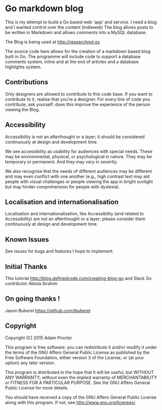 # Go markdown blog
This is my attempt to build a Go based web 'app' and service.
I need a blog and I wanted control over the content (indieweb) 
The blog allows posts to be written in Markdown and allows comments into a MySQL database.

The Blog is being used at http://researchnot.es

The source code here allows for the creation of a markdown based blog built in Go. The programme will include code to support a database comments system, inline and at the end of articles and a database highlights system.

## Contributions

Only designers are allowed to contribute to this code base. If you want to contribute to it, realise that you’re a designer. For every line of code you contribute, ask yourself: does this improve the experience of the person viewing the Blog.


## Accessibility

Accessibility is not an afterthought or a layer; it should be considered continuously at design and development time.

We see accessibility as usability for audiences with special needs. These may be environmental, physical, or psychological in nature. They may be temporary or permanent. And they may vary in severity.

We also recognise that the needs of different audiences may be different and may even conflict with one another (e.g., high contrast text may aid people with visual challenges or people viewing the app in bright sunlight but may hinder comprehension for people with dyslexia).

## Localisation and internationalisation

Localisation and internationalisation, like Accessibility (and related to Accessibility) are not an afterthought or a layer; please consider them continuously at design and development time.

## Known Issues
See issues for bugs and features I hope to implement.

## Initial Thanks
This tutorial http://blog.definedcode.com/creating-blog-go 
and Slack Go contributor Abiola Ibrahim

## On going thanks !

Jason Buberel https://github.com/jbuberel


## Copyright
Copyright (C) 2015  Adam Procter

This program is free software: you can redistribute it and/or modify it under the terms of the GNU Affero General Public License as published by the Free Software Foundation, either version 3 of the License, or (at your option) any later version.

This program is distributed in the hope that it will be useful,
but WITHOUT ANY WARRANTY; without even the implied warranty of
MERCHANTABILITY or FITNESS FOR A PARTICULAR PURPOSE.  See the
GNU Affero General Public License for more details.

You should have received a copy of the GNU Affero General Public License along with this program.  If not, see http://www.gnu.org/licenses/.